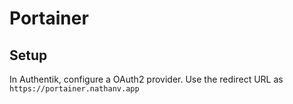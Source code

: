 # Portainer

## Setup

In Authentik, configure a OAuth2 provider. Use the redirect URL as
`https://portainer.nathanv.app`